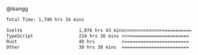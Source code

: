 @ikangg
<!--START_SECTION:waka-->

```txt
Total Time: 1,740 hrs 34 mins

Svelte                     1,076 hrs 43 mins>>>>>>>>>>>>>>>==========   60.79 %
TypeScript                 224 hrs 36 mins >>>======================   12.68 %
Rust                       48 hrs          >========================   02.71 %
Other                      30 hrs 38 mins  =========================   01.73 %
```

<!--END_SECTION:waka-->
